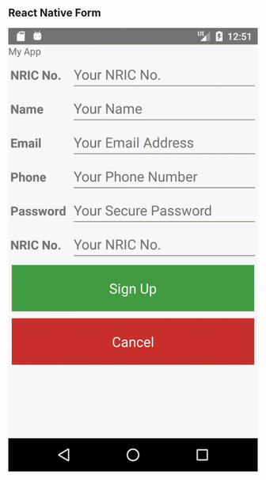 ## React Native Form

![Alt Text](https://github.com/DheenodaraRao/ReactForm/blob/master/untitled.gif)
